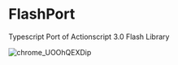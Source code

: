 # FlashPort
Typescript Port of Actionscript 3.0 Flash Library

![chrome_UOOhQEXDip](https://user-images.githubusercontent.com/1977536/219205763-f9d6784f-8ee6-411b-b443-1d81cbff1820.gif)
